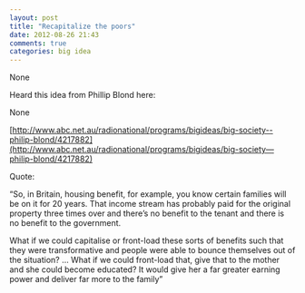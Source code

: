 ```yaml
---
layout: post
title: "Recapitalize the poors"
date: 2012-08-26 21:43
comments: true
categories: big idea
---
```


None


Heard this idea from Phillip Blond here:


None

[http://www.abc.net.au/radionational/programs/bigideas/big-society--philip-blond/4217882](http://www.abc.net.au/radionational/programs/bigideas/big-society—philip-blond/4217882)


Quote:


“So, in Britain, housing benefit, for example, you know certain families will be on it for 20 years.  That income stream has probably paid for the original property three times over and there’s no benefit to the tenant and there is no benefit to the government.


What if we could capitalise or front-load these sorts of benefits such that they were 
transformative and people were able to bounce themselves out of the situation? … What if we could front-load that, give that to the mother and she could become educated?  It would give her a far greater earning power and deliver far more to the family”

